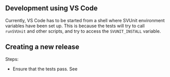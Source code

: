 ## Development using VS Code

Currently, VS Code has to be started from a shell
where SVUnit environment variables have been set up.
This is because the tests will try to call `runSVUnit` and other scripts,
and try to access the `SVUNIT_INSTALL` variable.


## Creating a new release

Steps:

- Ensure that the tests pass. See
